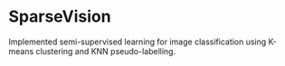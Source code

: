 # SparseVision

Implemented semi-supervised learning for image classification using K-means clustering and KNN pseudo-labelling.

